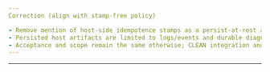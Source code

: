 ```yaml
---
Correction (align with stamp-free policy)

- Remove mention of host-side idempotence stamps as a persist-at-rest artifact. Bootstrap idempotence is not managed by host stamps.
- Persisted host artifacts are limited to logs/events and durable diagnostics; no stamps or persistence toggles exist for guest disks.
- Acceptance and scope remain the same otherwise; CLEAN integration and UX notices unchanged.
---
```


---

